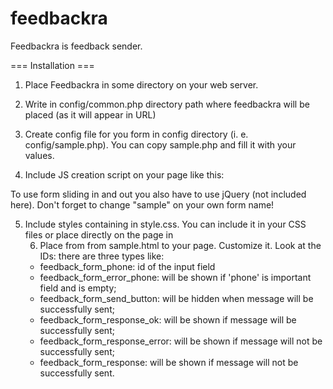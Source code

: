 feedbackra
==========

Feedbackra is feedback sender.


=== Installation ===

1. Place Feedbackra in some directory on your web server.

2. Write in config/common.php directory path where feedbackra will be placed (as it will appear in URL)

3. Create config file for you form in config directory (i. e. config/sample.php). You can copy sample.php and fill it with your values.

4. Include JS creation script on your page like this:

<script src="/feedbackra/javascript.php?form=sample" type="text/javascript"></script>

To use form sliding in and out you also have to use jQuery (not included here). Don't forget to change "sample" on your own form name!

5. Include styles containing in style.css. You can include it in your CSS files or place directly on the page in <STYLE> tag just like this:
<STYLE> ... contents of style.css ... </STYLE>

6. Place from from sample.html to your page. Customize it. Look at the IDs: there are three types like:

* feedback_form_phone: id of the input field
* feedback_form_error_phone: will be shown if 'phone' is important field and is empty;
* feedback_form_send_button: will be hidden when message will be successfully sent;
* feedback_form_response_ok: will be shown if message will be successfully sent;
* feedback_form_response_error: will be shown if message will not be successfully sent;
* feedback_form_response: will be shown if message will not be successfully sent.


